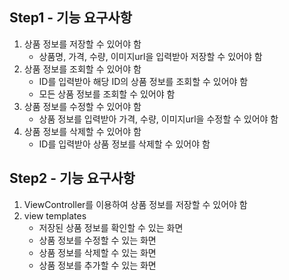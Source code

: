 ## Step1 - 기능 요구사항
1. 상품 정보를 저장할 수 있어야 함
   - 상품명, 가격, 수량, 이미지url을 입력받아 저장할 수 있어야 함
2. 상품 정보를 조회할 수 있어야 함
   - ID를 입력받아 해당 ID의 상품 정보를 조회할 수 있어야 함
   - 모든 상품 정보를 조회할 수 있어야 함
3. 상품 정보를 수정할 수 있어야 함
   - 상품 정보를 입력받아 가격, 수량, 이미지url을 수정할 수 있어야 함
4. 상품 정보를 삭제할 수 있어야 함
   - ID를 입력받아 상품 정보를 삭제할 수 있어야 함

## Step2 - 기능 요구사항
1. ViewController를 이용하여 상품 정보를 저장할 수 있어야 함
2. view templates
   - 저장된 상품 정보를 확인할 수 있는 화면
   - 상품 정보를 수정할 수 있는 화면
   - 상품 정보를 삭제할 수 있는 화면
   - 상품 정보를 추가할 수 있는 화면
